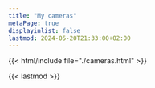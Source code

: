 ```yaml
---
title: "My cameras"
metaPage: true
displayinlist: false
lastmod: 2024-05-20T21:33:00+02:00
---
```

{{< html/include file="./cameras.html" >}}

{{< lastmod >}}
